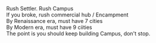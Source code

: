 Rush Settler. 
Rush Campus  
If you broke, rush commercial hub / Encampment  
By Renaissance era, must have 7 cities  
By Modern era, must have 9 ciities  
The point is you should keep building Campus, don't stop.
